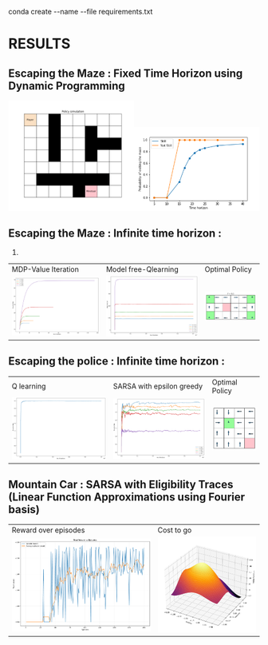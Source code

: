 conda create --name <env> --file requirements.txt

# RESULTS

## Escaping the Maze : Fixed Time Horizon using Dynamic Programming

<img src="Results/Problem1_Policy_GIF.gif" width="50%" height="50%" ></img><img src="Results/Problem1_plot.png" width="50%" height="50%" ></img>

##  Escaping the Maze : Infinite time horizon : 
1. 

<table>
  <tr>
    <td>MDP-Value Iteration</td>
     <td>Model free-Qlearning</td>
     <td>Optimal Policy</td>
  </tr>
  <tr>
    <td><img src="Results/Q2_7.png"></img></td>
    <td><img src="Results/Q2_1.png"></img></td>
    <td><img src="Results/Q2_2.png"></img></td>
  </tr>
 </table>

##  Escaping the police : Infinite time horizon :

<table>
  <tr>
    <td>Q learning </td>
     <td>SARSA with epsilon greedy</td>
     <td>Optimal Policy</td>
   
  </tr>
  <tr>
    <td><img src="Results/Q3_1.png"></img></td>
    <td><img src="Results/Q3_3.png"></img></td>
    <td><img src="Results/Q3_2.png"></img></td>
  </tr>
 </table>


##  Mountain Car : SARSA with Eligibility Traces (Linear Function Approximations using Fourier basis)

<table>
  <tr>
    <td>Reward over episodes</td>
     <td>Cost to go</td>
   
  </tr>
  <tr>
    <td><img src="Results/Q4_1.png"></img></td>
    <td><img src="Results/Q4_2.png"></img></td>
   
  </tr>
 </table>